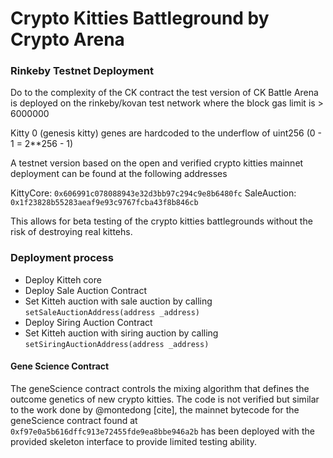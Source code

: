 # Crypto Kitties Battleground by Crypto Arena

### Rinkeby Testnet Deployment

Do to the complexity of the CK contract the test version of CK Battle Arena is deployed on the rinkeby/kovan test network where the block gas limit is > 6000000

Kitty 0 (genesis kitty) genes are hardcoded to the underflow of uint256 (0 - 1 = 2**256 - 1)

A testnet version based on the open and verified crypto kitties mainnet deployment can be found at the following addresses

KittyCore: `0x606991c078088943e32d3bb97c294c9e8b6480fc`
SaleAuction: `0x1f23828b55283aeaf9e93c9767fcba43f8b846cb`

This allows for beta testing of the crypto kitties battlegrounds without the risk of destroying real kittehs.

### Deployment process

- Deploy Kitteh core
- Deploy Sale Auction Contract 
- Set Kitteh auction with sale auction by calling `setSaleAuctionAddress(address _address)`
- Deploy Siring Auction Contract
- Set Kitteh auction with siring auction by calling `setSiringAuctionAddress(address _address)`

#### Gene Science Contract

The geneScience contract controls the mixing algorithm that defines the outcome genetics of new crypto kitties. The code is not verified but similar to the work done by @montedong [cite], the mainnet bytecode for the geneScience contract found at `0xf97e0a5b616dffc913e72455fde9ea8bbe946a2b` has been deployed with the provided skeleton interface to provide limited testing ability. 
